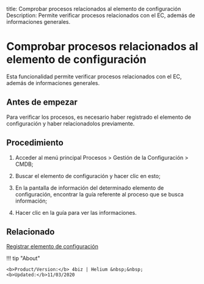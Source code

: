 title: Comprobar procesos relacionados al elemento de configuración
Description: Permite verificar procesos relacionados con el EC, además de informaciones generales. 
# Comprobar procesos relacionados al elemento de configuración

Esta funcionalidad permite verificar procesos relacionados con el EC, además de informaciones generales.

Antes de empezar
----------------

Para verificar los procesos, es necesario haber registrado el elemento de
configuración y haber relacionadolos previamente.

Procedimiento
-------------

1.  Acceder al menú principal Procesos \> Gestión de la Configuración \> CMDB;

2.  Buscar el elemento de configuración y hacer clic en esto;

3.  En la pantalla de información del determinado elemento de configuración,
    encontrar la guía referente al proceso que se busca información;

4.  Hacer clic en la guía para ver las informaciones.


Relacionado
----------------

[Registrar elemento de configuración](/es-es/4biz-helium/processes/configuration/use/register-CI.html)

!!! tip "About"

    <b>Product/Version:</b> 4biz | Helium &nbsp;&nbsp;
    <b>Updated:</b>11/03/2020
